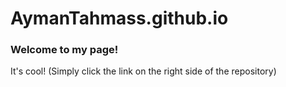 # AymanTahmass.github.io
### Welcome to my page!
It's cool! (Simply click the link on the right side of the repository)
